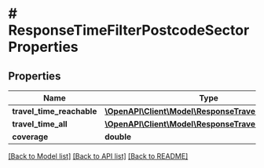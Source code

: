 # # ResponseTimeFilterPostcodeSectorProperties

## Properties

Name | Type | Description | Notes
------------ | ------------- | ------------- | -------------
**travel_time_reachable** | [**\OpenAPI\Client\Model\ResponseTravelTimeStatistics**](ResponseTravelTimeStatistics.md) |  | [optional] 
**travel_time_all** | [**\OpenAPI\Client\Model\ResponseTravelTimeStatistics**](ResponseTravelTimeStatistics.md) |  | [optional] 
**coverage** | **double** |  | [optional] 

[[Back to Model list]](../../README.md#documentation-for-models) [[Back to API list]](../../README.md#documentation-for-api-endpoints) [[Back to README]](../../README.md)


